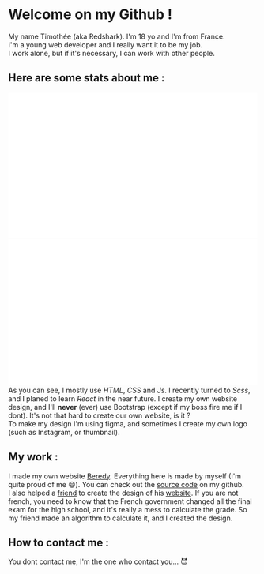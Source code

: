 # Welcome on my Github !

My name Timothée (aka Redshark). I'm 18 yo and I'm from France.  
I'm a young web developer and I really want it to be my job.  
I work alone, but if it's necessary, I can work with other people.

## Here are some stats about me :

![My different stats](https://github.com/Redshark61/Redshark61/blob/master/generated/overview.svg)
![My most used languages](https://github.com/Redshark61/Redshark61/blob/master/generated/languages.svg)  
As you can see, I mostly use *HTML*, *CSS* and *Js*. I recently turned to *Scss*, and I planed to learn *React* in the near future.
I create my own website design, and I'll __never__ (ever) use Bootstrap (except if my boss fire me if I dont). It's not that hard to create our own website, is it ?  
To make my design I'm using figma, and sometimes I create my own logo (such as Instagram, or thumbnail). 

## My work :
I made my own website [Beredy](https://beredy.tk). Everything here is made by myself (I'm quite proud of me :smile:). You can check out the [source code](https://github.com/Redshark61/site_perso) on my github.  
I also helped a [friend](https://github.com/HerbeMalveillante) to create the design of his [website](http://notebac.rf.gd/). If you are not french, you need to know that the French government changed all the final exam for the high school, and it's really a mess to calculate the grade. So my friend made an algorithm to calculate it, and I created the design. 

## How to contact me :
 You dont contact me, I'm the one who contact you...  :smiling_imp:

